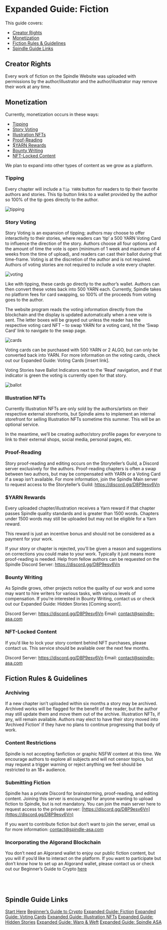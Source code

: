 # Expanded Guide: Fiction

This guide covers:

- [Creator Rights](#creator-rights)
- [Monetization](#monetization)
- [Fiction Rules & Guidelines](#fiction-rules--guidelines)
- [Spindle Guide Links](#spindle-guide-links)

## Creator Rights

Every work of fiction on the Spindle Website was uploaded with permissions by the author/illustrator and the author/illustrator may remove their work at any time.

## Monetization

Currently, monetization occurs in these ways:

- [Tipping](#tipping)
- [Story Voting](#story-voting)
- [Illustration NFTs](#illustration-nfts)
- [Proof-Reading](#proof-reading)
- [$YARN Rewards](#yarn-rewards)
- [Bounty Writing](#bounty-writing)
- [NFT-Locked Content](#nft-locked-content)

We plan to expand into other types of content as we grow as a platform.

### Tipping
Every chapter will include a `Tip YARN` button for readers to tip their favorite authors and stories. This tip button links to a wallet provided by the author so 100% of the tip goes directly to the author.

![tipping](/images/fiction-guide-a-tipping.png)

### Story Voting

Story Voting is an expansion of tipping; authors may choose to offer interactivity to their stories, where readers can ‘tip’ a 500 YARN Voting Card to influence the direction of the story. Authors choose all four options and the amount of time the vote is open (minimum of 1 week and maximum of 4 weeks from the time of upload), and readers can cast their ballot during that time-frame. Voting is at the discretion of the author and is not required. Authors of voting stories are not required to include a vote every chapter.

![voting](/images/fiction-guide-b-voting.png)

Like with tipping, these cards go directly to the author’s wallet. Authors can then convert these votes back into 500 YARN each. Currently, Spindle takes no platform fees for card swapping, so 100% of the proceeds from voting goes to the author.

The website program reads the voting information directly from the blockchain and the display is updated automatically when a new vote is sent. The letter boxes will be grayed out unless the reader has the respective voting card NFT – to swap YARN for a voting card, hit the ‘Swap Card’ link to navigate to the swap page.

![cards](/images/fiction-guide-c-cards.png)

Voting cards can be purchased with 500 YARN or 2 ALGO, but can only be converted back into YARN. For more information on the voting cards, check out our Expanded Guide: Voting Cards [insert link].

Voting Stories have Ballot Indicators next to the ‘Read’ navigation, and if that indicator is green the voting is currently open for that story.

![ballot](/images/fiction-guide-d-ballot.png)

### Illustration NFTs

Currently Illustration NFTs are only sold by the authors/artists on their respective external storefronts, but Spindle aims to implement an internal storefront for selling Illustration NFTs sometime this summer. This will be an optional service.

In the meantime, we’ll be creating author/story profile pages for everyone to link to their external shops, social media, personal pages, etc.

### Proof-Reading

Story proof-reading and editing occurs on the Storyteller’s Guild, a Discord server exclusively for the authors. Proof-reading chapters is often a swap between two authors, but may be compensated with YARN or a Voting Card if a swap isn’t available. For more information, join the Spindle Main server to request access to the Storyteller’s Guild: https://discord.gg/D8P9esv6Vn

### $YARN Rewards

Every uploaded chapter/illustration receives a Yarn reward if that chapter passes Spindle quality standards and is greater than 1500 words. Chapters under 1500 words may still be uploaded but may not be eligible for a Yarn reward.

This reward is just an incentive bonus and should not be considered as a payment for your work.

If your story or chapter is rejected, you’ll be given a reason and suggestions on corrections you could make to your work. Typically it just means more proof-reading is needed. Help from fellow authors can be requested on the Spindle Discord Server: https://discord.gg/D8P9esv6Vn

### Bounty Writing

As Spindle grows, other projects notice the quality of our work and some may want to hire writers for various tasks, with various levels of compensation. If you’re interested in Bounty Writing, contact us or check out our Expanded Guide: Hidden Stories [Coming soon!].

Discord Server: https://discord.gg/D8P9esv6Vn
Email: contact@spindle-asa.com

### NFT-Locked Content

If you’d like to lock your story content behind NFT purchases, please contact us. This service should be available over the next few months.

Discord Server: https://discord.gg/D8P9esv6Vn
Email: contact@spindle-asa.com

## Fiction Rules & Guidelines

### Archiving

If a new chapter isn’t uploaded within six months a story may be archived. Archived works will be flagged for the benefit of the reader, but the author may still update them and move them out of the archive. Illustration NFTs, if any, will remain available. Authors may elect to have their story moved into ‘Archived Fiction’ if they have no plans to continue progressing that body of work.

### Content Restrictions

Spindle is not accepting fanfiction or graphic NSFW content at this time. We encourage authors to explore all subjects and will not censor topics, but may request a trigger warning or reject anything we feel should be restricted to an 18+ audience.

### Submitting Fiction

Spindle has a private Discord for brainstorming, proof-reading, and editing content. Joining this server is encouraged for anyone wanting to upload fiction to Spindle, but is not mandatory. You can join the main server here to request access to the private server: [https://discord.gg/D8P9esv6Vn](https://discord.gg/D8P9esv6Vn)

If you want to contribute fiction but don’t want to join the server, email us for more information: [contact@spindle-asa.com](mailto:contact@spindle-asa.com)

### Incorporating the Algorand Blockchain

You don’t need an Algorand wallet to enjoy our public fiction content, but you will if you’d like to interact on the platform. If you want to participate but don’t know how to set up an Algorand wallet, please contact us or check out our Beginner’s Guide to Crypto [here](/crypto.md)

<br>
<br>

## Spindle Guide Links

[Start Here](/start-here.md)
[Beginner’s Guide to Crypto](/crypto.md)
[Expanded Guide: Fiction](/fiction.md)
[Expanded Guide: Voting Cards](/voting.md)
[Expanded Guide: Illustration NFTs](/illustrations.md)
[Expanded Guide: Hidden Stories](/hidden-stories.md)
[Expanded Guide: Warp & Weft](/warp-and-weft.md)
[Expanded Guide: Spindle ASA](/spindle.md)
